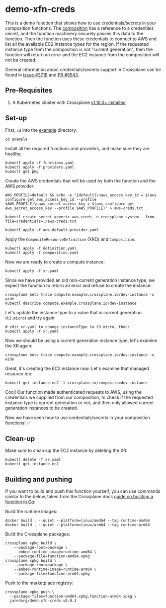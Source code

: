 # demo-xfn-creds

This is a demo function that shows how to use credentials/secrets in your
composition functions. The [composition](./example/composition.yaml) has a
reference to a credentials secret, and the function machinery securely passes
this data to the function. Then the function uses these credentials to connect
to AWS and list all the available EC2 instance types for the region. If the
requested instance type from the composition is not "current generation", then
the function will return an error and the EC2 instance from the composition will
not be created.

General information about credentials/secrets support in Crossplane can be found
in [issue #3718](https://github.com/crossplane/crossplane/issues/3718) and [PR
#5543](https://github.com/crossplane/crossplane/pull/5543).

## Pre-Requisites

1. A Kubernetes cluster with Crossplane [v1.16.0+ installed](https://docs.crossplane.io/latest/software/install/#install-crossplane)

## Set-up

First, `cd` into the [example](./example/) directory:
```
cd example
```

Install all the required functions and providers, and make sure they are healthy:
```
kubectl apply -f functions.yaml
kubectl apply -f providers.yaml
kubectl get pkg
```

Create the AWS credentials that will be used by both the function and the AWS provider:
```
AWS_PROFILE=default && echo -e "[default]\naws_access_key_id = $(aws configure get aws_access_key_id --profile $AWS_PROFILE)\naws_secret_access_key = $(aws configure get aws_secret_access_key --profile $AWS_PROFILE)" > aws-creds.txt

kubectl create secret generic aws-creds -n crossplane-system --from-file=credentials=./aws-creds.txt

kubectl apply -f aws-default-provider.yaml
```

Apply the `CompositeResourceDefinition` (XRD) and `Composition`:
```
kubectl apply -f definition.yaml
kubectl apply -f composition.yaml
```

Now we are ready to create a compute instance:
```
kubectl apply -f xr.yaml
```

Since we have provided an old non-current generation instance type, we expect the function to return an error and refuse to create the instance:
```
crossplane beta trace compute.example.crossplane.io/dev-instance -o wide
kubectl describe compute.example.crossplane.io/dev-instance
```

Let's update the instance type to a value that is current generation (`t3.micro`) and try again:
```
# edit xr.yaml to change instanceType to t3.micro, then:
kubectl apply -f xr.yaml
```

Now we should be using a current generation instance type, let's examine the XR again:
```
crossplane beta trace compute.example.crossplane.io/dev-instance -o wide
```

Great, it's creating the EC2 instance now. Let's examine that managed resource too:
```
kubectl get instance.ec2 -l crossplane.io/composite=dev-instance
```

Cool! Our function made authenticated requests to AWS, using the credentials we
supplied from our composition, to check if the requested instance type is
current generation or not, and then only allowed current generation instances to
be created.

Now we have seen how to use credentials/secrets in your composition functions! ✅

## Clean-up

Make sure to clean-up the EC2 instance by deleting the XR:
```
kubectl delete -f xr.yaml
kubectl get instance.ec2
```

## Building and pushing

If you want to build and push this function yourself, you can use commands
similar to the below, taken from the Crossplane docs [guide on building a
function in
Go](https://docs.crossplane.io/v1.16/guides/write-a-composition-function-in-go/#build-and-push-the-function-to-a-package-registry):

Build the runtime images:
```
docker build . --quiet --platform=linux/amd64 --tag runtime-amd64
docker build . --quiet --platform=linux/arm64 --tag runtime-arm64
```

Build the Crossplane packages:
```
crossplane xpkg build \
    --package-root=package \
    --embed-runtime-image=runtime-amd64 \
    --package-file=function-amd64.xpkg
crossplane xpkg build \
    --package-root=package \
    --embed-runtime-image=runtime-arm64 \
    --package-file=function-arm64.xpkg
```

Push to the marketplace registry:
```
crossplane xpkg push \
  --package-files=function-amd64.xpkg,function-arm64.xpkg \
  jaredorg/demo-xfn-creds:v0.0.1
```
